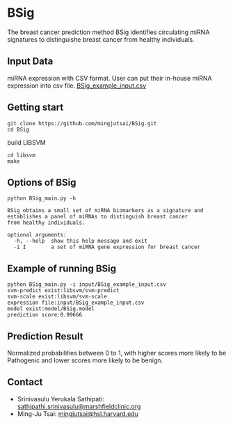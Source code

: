 # BSig
The breast cancer prediction method BSig identifies circulating miRNA signatures to distinguishe breast cancer from healthy individuals.

## Input Data
miRNA expression with CSV format. User can put their in-house miRNA expression into csv file. 
[BSig_example_input.csv](input/BSig_example_input.csv)

## Getting start
```shell
git clone https://github.com/mingjutsai/BSig.git
cd BSig
```

build LIBSVM
```shell
cd libsvm
make
```

## Options of BSig
```shell
python BSig_main.py -h

BSig obtains a small set of miRNA biomarkers as a signature and establishes a panel of miRNAs to distinguish breast cancer
from healthy individuals.

optional arguments:
  -h, --help  show this help message and exit
  -i I        a set of miRNA gene expression for breast cancer
```

## Example of running BSig

```shell
python BSig_main.py -i input/BSig_example_input.csv
svm-predict exist:libsvm/svm-predict
svm-scale exist:libsvm/svm-scale
expression file:input/BSig_example_input.csv
model exist:model/BSig.model
prediction score:0.99666
```

## Prediction Result
Normalized probabilities between 0 to 1, with higher scores more likely to be Pathogenic  and lower scores more likely     to be benign.

## Contact
- Srinivasulu Yerukala Sathipati: sathipathi.srinivasulu@marshfieldclinic.org
- Ming-Ju Tsai: mingjutsai@hsl.harvard.edu
